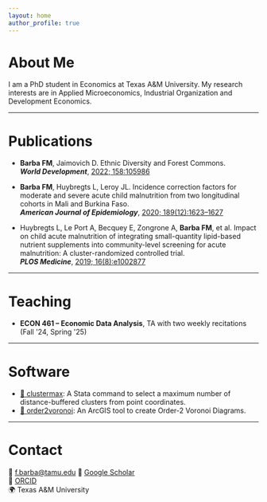 ```yaml
---
layout: home
author_profile: true
---
```


# About Me

I am a PhD student in Economics at Texas A&M University. My research interests are in Applied Microeconomics, Industrial Organization and Development Economics.

---

# Publications

- **Barba FM**, Jaimovich D. Ethnic Diversity and Forest Commons.  
  ***World Development***, [2022; 158:105986](https://doi.org/10.1016/j.worlddev.2022.105986)

- **Barba FM**, Huybregts L, Leroy JL. Incidence correction factors for moderate and severe acute child malnutrition from two longitudinal cohorts in Mali and Burkina Faso.  
  ***American Journal of Epidemiology***, [2020; 189(12):1623–1627](https://doi.org/10.1093/aje/kwaa139)

- Huybregts L, Le Port A, Becquey E, Zongrone A, **Barba FM**, et al. Impact on child acute malnutrition of integrating small-quantity lipid-based nutrient supplements into community-level screening for acute malnutrition: A cluster-randomized controlled trial.  
  ***PLOS Medicine***, [2019; 16(8):e1002877](https://doi.org/10.1371/journal.pmed.1002892)



---

# Teaching

- **ECON 461 – Economic Data Analysis**, TA with two weekly recitations (Fall '24, Spring '25)

---

# Software

- [🔗 clustermax](https://github.com/FMBarba/clustermax): A Stata command to select a maximum number of distance-buffered clusters from point coordinates.
- [🔗 order2voronoi](https://github.com/FMBarba/order2voronoi): An ArcGIS tool to create Order-2 Voronoi Diagrams.

---

# Contact

📧 f.barba@tamu.edu
🔗 [Google Scholar](https://scholar.google.com/citations?user=MPSmP7wAAAAJ&hl=en)  
🧪 [ORCID](orcid.org/0000-0002-5985-3652)  
🌍 Texas A&M University
